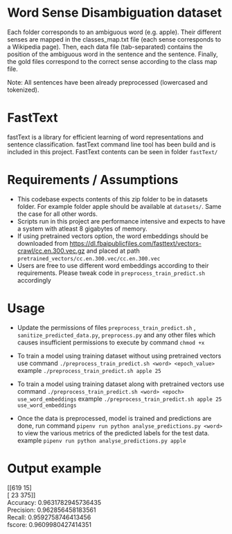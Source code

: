# Word Sense Disambiguation dataset

Each folder corresponds to an ambiguous word (e.g. apple). Their different senses are mapped in the classes_map.txt file (each sense corresponds to a Wikipedia page). Then, each data file (tab-separated) contains the position of the ambiguous word in the sentence and the sentence. Finally, the gold files correspond to the correct sense according to the class map file.

Note: All sentences have been already preprocessed (lowercased and tokenized).

# FastText
fastText is a library for efficient learning of word representations and sentence classification.
fastText command line tool has been build and is included in this project. FastText contents can be seen in folder `fastText/`

# Requirements / Assumptions
* This codebase expects contents of this zip folder to be in datasets folder. For example folder apple should be available at `datasets/`. Same the case for all other words.
* Scripts run in this project are performance intensive and expects to have a system with atleast 8 gigabytes of memory.
* If using pretrained vectors option, the word embeddings should be downloaded from https://dl.fbaipublicfiles.com/fasttext/vectors-crawl/cc.en.300.vec.gz and placed at path
`pretrained_vectors/cc.en.300.vec/cc.en.300.vec`
* Users are free to use different word embeddings according to their requirements. Please tweak code in `preprocess_train_predict.sh` accordingly


# Usage
* Update the permissions of files `preprocess_train_predict.sh` , `sanitize_predicted_data.py`, `preprocess.py` and any other files which causes insufficient permissions to execute by command
`chmod +x`

* To train a model using training dataset without using pretrained vectors use command
  ` ./preprocess_train_predict.sh <word> <epoch_value> `
example `./preprocess_train_predict.sh apple 25`

* To train a model using training dataset along with pretrained vectors use command
`./preprocess_train_predict.sh <word> <epoch> use_word_embeddings`
example `./preprocess_train_predict.sh apple 25 use_word_embeddings`

* Once the data is preprocessed, model is trained and predictions are done, run command
`pipenv run python analyse_predictions.py <word>` to view the various metrics of the predicted labels for the test data.
example `pipenv run python analyse_predictions.py apple`

# Output example

[[619  15]  
 [ 23 375]]  
Accuracy: 0.9631782945736435  
Precision: 0.962856458183561  
Recall: 0.9592758746413456  
fscore: 0.9609980427414351  
